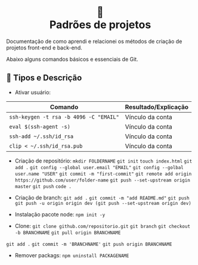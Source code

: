 <h1 align="center">
📄<br>Padrões de projetos
</h1>

Documentação de como aprendi e relacionei os métodos de criação de projetos front-end e back-end.

Abaixo alguns comandos básicos e essenciais de Git.

## 🦄 Tipos e Descrição

- Ativar usuário:
<table>
<thead>
<tr>
    <th>Comando</th>
    <th>Resultado/Explicação</th>
</tr>
</thead>

<tbody>
<tr>
    <td><code>ssh-keygen -t rsa -b 4096 -C "EMAIL"</code></td>
    <td>Vínculo da conta</td>
</tr>
<tr>
    <td><code>eval $(ssh-agent -s)</code></td>
    <td>Vínculo da conta</td>
</tr>
<tr>
    <td><code>ssh-add ~/.ssh/id_rsa</code></td>
    <td>Vínculo da conta</td>
</tr>
<tr>
    <td><code>clip < ~/.ssh/id_rsa.pub</code></td>
    <td>Vínculo da conta</td>
</tr>
</tbody>
</table>

- Criação de repositório:
  `mkdir FOLDERNAME`
  `git init`
  `touch index.html`
  `git add .`
  `git config --global user.email "EMAIL"`
  `git config --golbal user.name "USER"`
  `git commit -m "first-commit"`
  `git remote add origin https://github.com/user/folder-name`
  `git push --set-upstream origin master`
  `git push`
  `code .`

- Criação de branch:
  `git add .`
  `git commit -m "add README.md"`
  `git push`
  `git push -u origin origin dev (git push --set-upstream origin dev)`

- Instalação pacote node:
  `npm init -y`

- Clone:
  `git clone github.com/repositorio.git`
  `git branch`
  `git checkout -b BRANCHNAME`
  `git pull origin BRANCHNAME`

`git add .`
`git commit -m 'BRANCHNAME'`
`git push origin BRANCHNAME`

- Remover packags:
  `npm uninstall PACKAGENAME`
